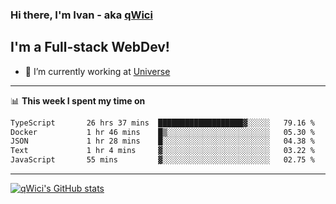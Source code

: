 ### Hi there, I'm Ivan - aka [qWici][website]

## I'm a Full-stack WebDev!
- 🔭 I’m currently working at [Universe][universe]

---

📊 **This week I spent my time on**
<!--START_SECTION:waka-->

```txt
TypeScript       26 hrs 37 mins  ███████████████████▓░░░░░   79.16 %
Docker           1 hr 46 mins    █▒░░░░░░░░░░░░░░░░░░░░░░░   05.30 %
JSON             1 hr 28 mins    █░░░░░░░░░░░░░░░░░░░░░░░░   04.38 %
Text             1 hr 4 mins     ▓░░░░░░░░░░░░░░░░░░░░░░░░   03.22 %
JavaScript       55 mins         ▓░░░░░░░░░░░░░░░░░░░░░░░░   02.75 %
```

<!--END_SECTION:waka-->

---

[![qWici's GitHub stats](https://github-readme-stats.vercel.app/api?username=qWici)](https://github.com/qWici/github-readme-stats)

[website]: https://devkucher.com
[twitter]: https://twitter.com/KucherDev
[linkedin]: https://www.linkedin.com/in/ivankucher
[universe]: https://universeapps.limited
